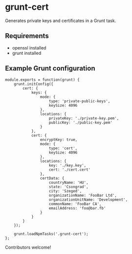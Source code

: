 grunt-cert
==========
Generates private keys and certificates in a Grunt task.

## Requirements
- openssl installed
- grunt installed


## Example Grunt configuration
```
module.exports = function(grunt) {
    grunt.initConfig({
        cert: {
            keys: {
                mode: {
                    type: 'private-public-keys',
                    keySize: 4096
                },
                locations: {
                    privateKey: './private-key.pem',
                    publicKey: './public-key.pem'
                }
            },
            cert: {
                encryptKey: true,
                mode: {
                    type: 'cert',
                    keySize: 4096
                },
                locations: {
                    key: './key.key',
                    cert: './cert.cert'
                },
                certData: {
                    countryName: 'HU',
                    state: 'Csongrad',
                    city: 'Szeged',
                    organizationName: 'FooBar Ltd',
                    organizationUnitName: 'Development',
                    commonName: 'FooBar CA',
                    emailAddress: 'foo@bar.fb'
                }
            }
        }
    });

    grunt.loadNpmTasks('.grunt-cert');
};
```

Contributors welcome!
